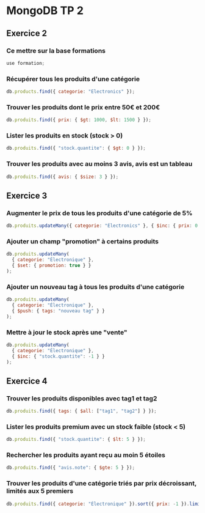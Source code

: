 # MongoDB TP 2

## Exercice 2

### Ce mettre sur la base formations

```js
use formation;
```

### Récupérer tous les produits d'une catégorie

```js
db.products.find({ categorie: "Electronics" });
```

### Trouver les produits dont le prix entre 50€ et 200€

```js
db.produits.find({ prix: { $gt: 1000, $lt: 1500 } });
```

### Lister les produits en stock (stock > 0)

```js
db.produits.find({ "stock.quantite": { $gt: 0 } });
```

### Trouver les produits avec au moins 3 avis, avis est un tableau

```js
db.produits.find({ avis: { $size: 3 } });
```

## Exercice 3

### Augmenter le prix de tous les produits d'une catégorie de 5%

```js
db.produits.updateMany({ categorie: "Électronics" }, { $inc: { prix: 0.05 } });
```

### Ajouter un champ "promotion" à certains produits

```js
db.produits.updateMany(
  { categorie: "Électronique" },
  { $set: { promotion: true } }
);
```

### Ajouter un nouveau tag à tous les produits d'une catégorie

```js
db.produits.updateMany(
  { categorie: "Électronique" },
  { $push: { tags: "nouveau tag" } }
);
```

### Mettre à jour le stock après une "vente"

```js
db.produits.updateMany(
  { categorie: "Électronique" },
  { $inc: { "stock.quantite": -1 } }
);
```

## Exercice 4

### Trouver les produits disponibles avec tag1 et tag2

```js
db.produits.find({ tags: { $all: ["tag1", "tag2"] } });
```

### Lister les produits premium avec un stock faible (stock < 5)

```js
db.produits.find({ "stock.quantite": { $lt: 5 } });
```

### Rechercher les produits ayant reçu au moin 5 étoiles

```js
db.produits.find({ "avis.note": { $gte: 5 } });
```

### Trouver les produits d'une catégorie triés par prix décroissant, limités aux 5 premiers

```js
db.produits.find({ categorie: "Électronique" }).sort({ prix: -1 }).limit(5);
```
